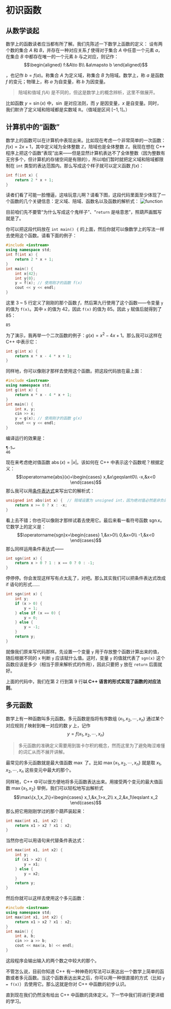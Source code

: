 # 初识函数

## 从数学谈起

数学上的函数读者应当都有所了解。我们先陈述一下数学上函数的定义：
设有两个数的集合 $A$ 和 $B$，并存在一种对应关系 $f$ 使得对于集合 $A$ 中任意一个元素 $a$，在集合 $B$ 中都存在唯一的一个元素 $b$ 与之对应，则记作：
$$\begin{aligned}
f:&A\to B\\
&a\mapsto b
\end{aligned}$$

，也记作 $b=f(a)$。称集合 $A$ 为定义域，称集合 $B$ 为陪域。数学上，称 $a$ 是函数 $f$ 的变元；物理上，称 $a$ 为自变量，称 $b$ 为因变量。

> 陪域和值域 $f(A)$ 是不同的，但这是数学上的概念辨析，这里不做展开。

比如函数 $y=\sin(x)$ 中，$\sin$ 是对应法则，而 $y$ 是因变量，$x$ 是自变量。同时，我们默许了定义域和陪域都是实数域 $\mathbb R$。（值域是区间 $[-1,1]$。）

## 计算机中的“函数”

数学上的函数可以在计算机中表现出来。比如现在考虑一个非常简单的一次函数：$f(x)=2x+1$，其中定义域为全体整数 $\mathbb Z$，陪域也是全体整数 $\mathbb Z$。我现在想在 C++ 程序上把这个函数“表现”出来——但是显然计算机表达不了全体整数（因为整数有无穷多个，但计算机的存储空间是有限的），所以咱们暂时就把定义域和陪域都限制在 `int` 类型的表达范围内。那么写成这个样子就可以定义函数 $f(x)$：
```cpp
int f(int x) {
    return 2 * x + 1;
}
```
读者们看了可能一脸懵逼，这啥玩意儿啊？请看下图，这段代码里面至少体现了一个函数的几个关键信息：定义域、陪域、函数名以及函数的解析式：
![function](https://s1.ax1x.com/2020/07/14/UUrcdg.png)

目前咱们先不要管“为什么写成这个鬼样子”、“`return` 是啥意思”，照葫芦画瓢写就是了。

你可以把这段代码放在 `int main() {` 的上面，然后你就可以像数学上的写法一样去使用这个函数。请看下面的例子：
```CPP
#include <iostream>
using namespace std;
int f(int x) {
    return 2 * x + 1;
}
int main() {
    int x{42};
    int y{0};
    y = f(x); // 使用刚才的函数 f(x)
    cout << y << endl;
}
```
这里 3 \~ 5 行定义了刚刚的那个函数 $f$，然后第九行使用了这个函数——令变量 `y` 的值为 `f(x)`。其中 `x` 的值为 42，因此 `f(x)` 的值为 85。因此 `y` 赋值后就得到了 85：
```io
85
```
为了演示，我再举一个二次函数的例子：$g(x)=x^2-4x+1$。那么我可以这样在 C++ 中表示它：
```cpp
int g(int x) {
    return x * x - 4 * x + 1;
}
```
同样地，你可以像刚才那样去使用这个函数。把这段代码放在最上面：
```CPP
#include <iostream>
using namespace std;
int g(int x) {
    return x * x - 4 * x + 1;
}
int main() {
    int x, y;
    cin >> x;
    y = g(x); // 使用刚才的函数 g(x)
    cout << y << endl;
}
```
编译运行的效果是：
```io
¶-5↵
46
```

现在来考虑绝对值函数 $\operatorname{abs}(x)=|x|$。该如何在 C++ 中表示这个函数呢？根据定义：
$$\operatorname{abs}(x)=\begin{cases}
x,&x\geqslant0\\
-x,&x<0
\end{cases}$$
那么我可以用[条件表达式](/ch02/part2/other_operator.md#条件运算符)来写出它的解析式：
```cpp
unsigned int abs(int x) {  // 陪域设置为 unsigned int，因为绝对值必然是非负的
    return x >= 0 ? x : -x;
}
```
看上去不错；你也可以像刚才那样试着去使用它。最后来看一看符号函数 $\operatorname{sgn} x$。它数学上的定义是：
$$\operatorname{sgn}x=\begin{cases}
1,&x>0\\
0,&x=0\\
-1,&x<0
\end{cases}$$
那么同样运用条件表达式——
```cpp
int sgn(int x) {
    return x > 0 ? 1 : x == 0 ? 0 : -1;
}
```
停停停。你会发现这样写有点太乱了，对吧。那么其实我们可以把条件表达式改成 if 语句的形式……
```cpp
int sgn(int x) {
    int y;
    if (x > 0) {
        y = 1;
    } else if (x == 0) {
        y = 0;
    } else {
        y = -1;
    }
    return y;
}
```
就像我们原来写代码那样。先设置一个变量 `y` 用于存放整个函数计算出来的值，随后根据不同的 `x` 判断 `y` 应该赋什么值。这时，变量 `y` 的值就代表了 `sgn(x)` 这个函数应该是多少（相当于原来解析式的作用），因此只要把 `y` 放在 `return` 后面就好。

上面的代码中，我们在第 2 行到第 9 行**以 C++ 语言的形式实现了函数的对应法则**。

## 多元函数

数学上有一种函数叫多元函数。多元函数是指将有序数组 $(x_1,x_2,\cdots,x_n)$ 通过某个对应规则 $f$ 映射到唯一对应的数 $y$ 上，记作
$$y=f(x_1,x_2,\cdots,x_n)$$

> 多元函数的准确定义需要用到笛卡尔积的概念，然而这里为了避免晦涩难懂的词汇从而不展开讲解。

最常见的多元函数就是最大值函数 $\max$ 了。比如 $\max\{x_1,x_2,\cdots,x_n\}$ 就是取 $x_1,x_2,\cdots,x_n$ 这些变元中最大的那个。

同样地，C++ 中可以很方便地将多元函数表达出来。用接受两个变元的最大值函数 $\max\{x_1,x_2\}$ 举例，我们可以轻松地写出解析式
$$\max\{x_1,x_2\}=\begin{cases}
x_1,&x_1>x_2\\
x_2,&x_1\leqslant x_2
\end{cases}$$
那么把它用刚刚学过的那个葫芦装起来：
```cpp
int max(int x1, int x2) {
    return x1 > x2 ? x1 : x2;
}
```
当然你也可以用语句来代替条件表达式：
```cpp
int max(int x1, int x2) {
    int y;
    if (x1 > x2) {
        y = x1;
    } else {
        y = x2;
    }
    return y;
}
```
然后你就可以这样去使用这个多元函数：
```CPP
#include <iostream>
using namespace std;
int max(int x1, int x2) {
    return x1 > x2 ? x1 : x2;
}
int main() {
    int a, b;
    cin >> a >> b;
    cout << max(a, b) << endl;
}
```
这段程序会输出输入的两个数之中较大的那个。

不管怎么说，目前你知道 C++ 有一种神奇的写法可以表达出一个数学上简单的函数或者多元函数。当这个函数表达出来之后，你可以用一种很直接的方式（比如 `y = f(x)`）去使用它。那么这就是你对 C++ 中函数的初步认识。

直到现在我们仍然没有给出 C++ 中函数的具体定义。下一节中我们将进行更详细的学习。
